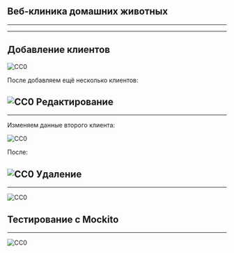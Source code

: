 Веб-клиника домашних животных
------------------------------------
___________________________________
___________________________________

Добавление клиентов
------------------------------------
![CC0](https://github.com/Panchenko-Vlad/java-lessons/blob/master/ClinicWebJSP/clinic-pet-web/src/main/java/Screenshots/input1.png)

После добавляем ещё несколько клиентов: 

![CC0](https://github.com/Panchenko-Vlad/java-lessons/blob/master/ClinicWebJSP/clinic-pet-web/src/main/java/Screenshots/input2.png)
Редактирование
------------------------------------
___________________________________
Изменяем данные второго клиента:

![CC0](https://github.com/Panchenko-Vlad/java-lessons/blob/master/ClinicWebJSP/clinic-pet-web/src/main/java/Screenshots/edit1.png)

После: 

![CC0](https://github.com/Panchenko-Vlad/java-lessons/blob/master/ClinicWebJSP/clinic-pet-web/src/main/java/Screenshots/edit2.png)
Удаление
------------------------------------
___________________________________
![CC0](https://github.com/Panchenko-Vlad/java-lessons/blob/master/ClinicWebJSP/clinic-pet-web/src/main/java/Screenshots/delete.png)

Тестирование с Mockito
------------------------------------
___________________________________
![CC0](https://github.com/Panchenko-Vlad/java-lessons/blob/master/ClinicWebJSP/clinic-pet-web/src/main/java/Screenshots/mockito.png)
